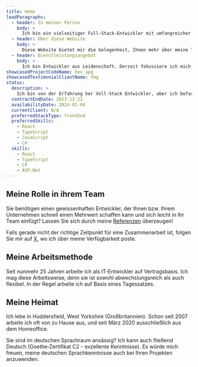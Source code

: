 ```yaml
---
title: Home
leadParagraphs:
  - header: Zu meiner Person
    body: >
      Ich bin ein vielseitiger Full-Stack-Entwickler mit umfangreicher beruflichen Erfahrung, und arbeite derzeit mit React, TypeScript, C# und ASP.Net Core.
  - header: Über diese Website
    body: >
      Diese Website bietet mir die Gelegenheit, Ihnen mehr über meine Tätigkeiten zu vermitteln, als es in einem traditionellen Lebenslauf möglich ist. Nehmen Sie gerne Kontakt mit mir auf.
  - header: Dienstleistungsangebot
    body: >
      Ich bin Entwickler aus Leidenschaft. Derzeit fokussiere ich mich besonders auf den Bereich Frontend, aber auch das Analysieren und Konzeptionieren sowie die Auswahl geeigneter Technologien gehören zu meinen Schwerpunkten. Gerne übernehme ich das Mentoring von Kollegen. 
showcasedProjectCodeName: hex_apq
showcasedTestimonialClientName: fmg
status:
  description: >
    Ich bin von der Erfahrung her Voll-Stack Entwickler, aber ich befasse mich zunehmend mit React und TypeScript. Anhand meiner langjährigen Erfahrung stehe ich Ihnen auch gerne mit umfassender IT‑Kompetenz beratend zur Seite.
  contractEndDate: 2023-12-22
  availabilityDate: 2024-01-04
  currentClient: N/A
  preferredStackType: frontEnd
  preferredSkills:
    - React
    - TypeScript
    - JavaScript
    - C# 
  skills:
    - React
    - TypeScript
    - C#
    - ASP.Net
---
```


## Meine Rolle in ihrem Team

Sie benötigen einen gewissenhaften Entwickler, der Ihnen bzw. Ihrem Unternehmen schnell einen Mehrwert schaffen kann und sich leicht in Ihr Team einfügt? Lassen Sie sich durch meine <a href="./testimonials">Referenzen</a> überzeugen!

Falls gerade nicht der richtige Zeitpunkt für eine Zusammenarbeit ist, folgen Sie mir auf <a href="https://twitter.com/mcharper" target="blank">X</a>, wo ich über meine Verfügbarkeit poste.

## Meine Arbeitsmethode

Seit nunmehr 25 Jahren arbeite ich als IT‑Entwickler auf Vertragsbasis. Ich mag diese Arbeitsweise, denn sie ist sowohl abwechslungsreich als auch flexibel. In der Regel arbeite ich auf Basis eines Tagessatzes.

## Meine Heimat

Ich lebe in Huddersfield, West Yorkshire (Großbritannien). Schon seit 2007 arbeite ich oft von zu Hause aus, und seit März 2020 ausschließlich aus dem Homeoffice.

Sie sind im deutschen Sprachraum ansässig? Ich kann auch fließend Deutsch (Goethe‑Zertifikat C2 - exzellente Kenntnisse). Es würde mich freuen, meine deutschen Sprachkenntnisse auch bei Ihren Projekten anzuwenden.
